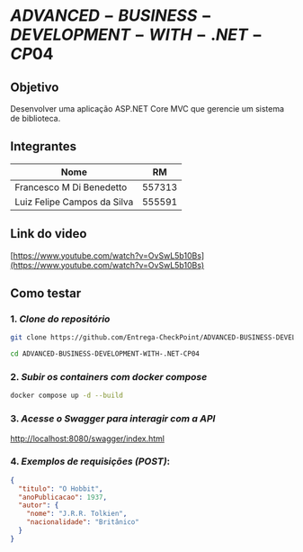 # $ADVANCED-BUSINESS-DEVELOPMENT-WITH-.NET-CP04$

## **Objetivo**

Desenvolver uma aplicação ASP.NET Core MVC que gerencie um sistema de
biblioteca.

## **Integrantes**

| Nome                        | RM     |
| --------------------------- | ------ |
| Francesco M Di Benedetto    | 557313 |
| Luiz Felipe Campos da Silva | 555591 |

## **Link do video**

[https://www.youtube.com/watch?v=OvSwL5b10Bs](https://www.youtube.com/watch?v=OvSwL5b10Bs)

## **Como testar**

### 1. _Clone do repositório_

```bash
git clone https://github.com/Entrega-CheckPoint/ADVANCED-BUSINESS-DEVELOPMENT-WITH-.NET-CP04

cd ADVANCED-BUSINESS-DEVELOPMENT-WITH-.NET-CP04
```

### 2. _Subir os containers com docker compose_

```bash
docker compose up -d --build
```

### 3. _Acesse o Swagger para interagir com a API_

[http://localhost:8080/swagger/index.html](http://localhost:8080/swagger/index.html)

### 4. _Exemplos de requisições (POST)_:

```json
{
  "titulo": "O Hobbit",
  "anoPublicacao": 1937,
  "autor": {
    "nome": "J.R.R. Tolkien",
    "nacionalidade": "Britânico"
  }
}
```

